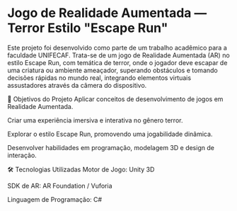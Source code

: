 # Jogo de Realidade Aumentada — Terror Estilo "Escape Run"
Este projeto foi desenvolvido como parte de um trabalho acadêmico para a faculdade UNIFECAF. Trata-se de um jogo de Realidade Aumentada (AR) no estilo Escape Run, com temática de terror, onde o jogador deve escapar de uma criatura ou ambiente ameaçador, superando obstáculos e tomando decisões rápidas no mundo real, integrando elementos virtuais assustadores através da câmera do dispositivo.

🎯 Objetivos do Projeto
Aplicar conceitos de desenvolvimento de jogos em Realidade Aumentada.

Criar uma experiência imersiva e interativa no gênero terror.

Explorar o estilo Escape Run, promovendo uma jogabilidade dinâmica.

Desenvolver habilidades em programação, modelagem 3D e design de interação.

🛠️ Tecnologias Utilizadas
Motor de Jogo: Unity 3D 

SDK de AR: AR Foundation / Vuforia

Linguagem de Programação: C#
